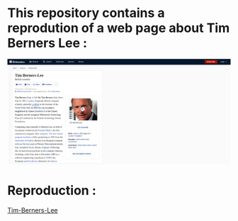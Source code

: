 # This repository contains a reprodution of a web page about Tim Berners Lee :
![timBernersLeeMockupDesktop](images/timBernersLeeMockupDesktop.png)


# Reproduction :
[Tim-Berners-Lee](https://anthosaxe.github.io/Tim-Berners-Lee/)
